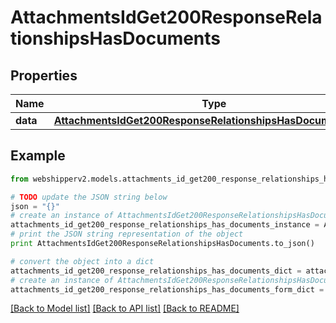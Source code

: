 # AttachmentsIdGet200ResponseRelationshipsHasDocuments


## Properties
Name | Type | Description | Notes
------------ | ------------- | ------------- | -------------
**data** | [**AttachmentsIdGet200ResponseRelationshipsHasDocumentsData**](AttachmentsIdGet200ResponseRelationshipsHasDocumentsData.md) |  | [optional] 

## Example

```python
from webshipperv2.models.attachments_id_get200_response_relationships_has_documents import AttachmentsIdGet200ResponseRelationshipsHasDocuments

# TODO update the JSON string below
json = "{}"
# create an instance of AttachmentsIdGet200ResponseRelationshipsHasDocuments from a JSON string
attachments_id_get200_response_relationships_has_documents_instance = AttachmentsIdGet200ResponseRelationshipsHasDocuments.from_json(json)
# print the JSON string representation of the object
print AttachmentsIdGet200ResponseRelationshipsHasDocuments.to_json()

# convert the object into a dict
attachments_id_get200_response_relationships_has_documents_dict = attachments_id_get200_response_relationships_has_documents_instance.to_dict()
# create an instance of AttachmentsIdGet200ResponseRelationshipsHasDocuments from a dict
attachments_id_get200_response_relationships_has_documents_form_dict = attachments_id_get200_response_relationships_has_documents.from_dict(attachments_id_get200_response_relationships_has_documents_dict)
```
[[Back to Model list]](../README.md#documentation-for-models) [[Back to API list]](../README.md#documentation-for-api-endpoints) [[Back to README]](../README.md)


